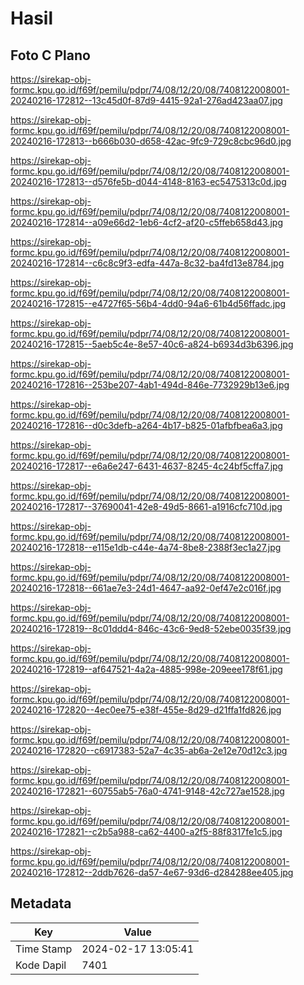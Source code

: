 # Hasil

## Foto C Plano

https://sirekap-obj-formc.kpu.go.id/f69f/pemilu/pdpr/74/08/12/20/08/7408122008001-20240216-172812--13c45d0f-87d9-4415-92a1-276ad423aa07.jpg

https://sirekap-obj-formc.kpu.go.id/f69f/pemilu/pdpr/74/08/12/20/08/7408122008001-20240216-172813--b666b030-d658-42ac-9fc9-729c8cbc96d0.jpg

https://sirekap-obj-formc.kpu.go.id/f69f/pemilu/pdpr/74/08/12/20/08/7408122008001-20240216-172813--d576fe5b-d044-4148-8163-ec5475313c0d.jpg

https://sirekap-obj-formc.kpu.go.id/f69f/pemilu/pdpr/74/08/12/20/08/7408122008001-20240216-172814--a09e66d2-1eb6-4cf2-af20-c5ffeb658d43.jpg

https://sirekap-obj-formc.kpu.go.id/f69f/pemilu/pdpr/74/08/12/20/08/7408122008001-20240216-172814--c6c8c9f3-edfa-447a-8c32-ba4fd13e8784.jpg

https://sirekap-obj-formc.kpu.go.id/f69f/pemilu/pdpr/74/08/12/20/08/7408122008001-20240216-172815--e4727f65-56b4-4dd0-94a6-61b4d56ffadc.jpg

https://sirekap-obj-formc.kpu.go.id/f69f/pemilu/pdpr/74/08/12/20/08/7408122008001-20240216-172815--5aeb5c4e-8e57-40c6-a824-b6934d3b6396.jpg

https://sirekap-obj-formc.kpu.go.id/f69f/pemilu/pdpr/74/08/12/20/08/7408122008001-20240216-172816--253be207-4ab1-494d-846e-7732929b13e6.jpg

https://sirekap-obj-formc.kpu.go.id/f69f/pemilu/pdpr/74/08/12/20/08/7408122008001-20240216-172816--d0c3defb-a264-4b17-b825-01afbfbea6a3.jpg

https://sirekap-obj-formc.kpu.go.id/f69f/pemilu/pdpr/74/08/12/20/08/7408122008001-20240216-172817--e6a6e247-6431-4637-8245-4c24bf5cffa7.jpg

https://sirekap-obj-formc.kpu.go.id/f69f/pemilu/pdpr/74/08/12/20/08/7408122008001-20240216-172817--37690041-42e8-49d5-8661-a1916cfc710d.jpg

https://sirekap-obj-formc.kpu.go.id/f69f/pemilu/pdpr/74/08/12/20/08/7408122008001-20240216-172818--e115e1db-c44e-4a74-8be8-2388f3ec1a27.jpg

https://sirekap-obj-formc.kpu.go.id/f69f/pemilu/pdpr/74/08/12/20/08/7408122008001-20240216-172818--661ae7e3-24d1-4647-aa92-0ef47e2c016f.jpg

https://sirekap-obj-formc.kpu.go.id/f69f/pemilu/pdpr/74/08/12/20/08/7408122008001-20240216-172819--8c01ddd4-846c-43c6-9ed8-52ebe0035f39.jpg

https://sirekap-obj-formc.kpu.go.id/f69f/pemilu/pdpr/74/08/12/20/08/7408122008001-20240216-172819--af647521-4a2a-4885-998e-209eee178f61.jpg

https://sirekap-obj-formc.kpu.go.id/f69f/pemilu/pdpr/74/08/12/20/08/7408122008001-20240216-172820--4ec0ee75-e38f-455e-8d29-d21ffa1fd826.jpg

https://sirekap-obj-formc.kpu.go.id/f69f/pemilu/pdpr/74/08/12/20/08/7408122008001-20240216-172820--c6917383-52a7-4c35-ab6a-2e12e70d12c3.jpg

https://sirekap-obj-formc.kpu.go.id/f69f/pemilu/pdpr/74/08/12/20/08/7408122008001-20240216-172821--60755ab5-76a0-4741-9148-42c727ae1528.jpg

https://sirekap-obj-formc.kpu.go.id/f69f/pemilu/pdpr/74/08/12/20/08/7408122008001-20240216-172821--c2b5a988-ca62-4400-a2f5-88f8317fe1c5.jpg

https://sirekap-obj-formc.kpu.go.id/f69f/pemilu/pdpr/74/08/12/20/08/7408122008001-20240216-172812--2ddb7626-da57-4e67-93d6-d284288ee405.jpg


## Metadata

| Key        | Value               |
| ---------- | ------------------- |
| Time Stamp | 2024-02-17 13:05:41 |
| Kode Dapil | 7401                |



